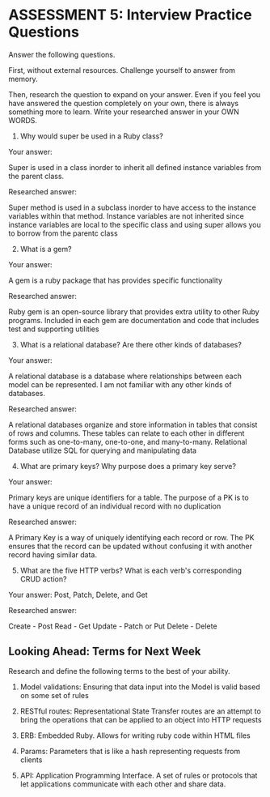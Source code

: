 # ASSESSMENT 5: Interview Practice Questions

Answer the following questions.

First, without external resources. Challenge yourself to answer from memory.

Then, research the question to expand on your answer. Even if you feel you have answered the question completely on your own, there is always something more to learn. Write your researched answer in your OWN WORDS.

1. Why would super be used in a Ruby class?

Your answer:

Super is used in a class inorder to inherit all defined instance variables from the parent class.

Researched answer:

Super method is used in a subclass inorder to have access to the instance variables within that method. Instance variables are not inherited since instance variables are local to the specific class and using super allows you to borrow from the parentc class

2. What is a gem?

Your answer:

A gem is a ruby package that has provides specific functionality

Researched answer:

Ruby gem is an open-source library that provides extra utility to other Ruby programs. Included in each gem are documentation and code that includes test and supporting utilities

3. What is a relational database? Are there other kinds of databases?

Your answer:

A relational database is a database where relationships between each model can be represented. I am not familiar with any other kinds of databases.

Researched answer:

A relational databases organize and store information in tables that consist of rows and columns. These tables can relate to each other in different forms such as one-to-many, one-to-one, and many-to-many. Relational Database utilize SQL for querying and manipulating data

4. What are primary keys? Why purpose does a primary key serve?

Your answer: 

Primary keys are unique identifiers for a table. The purpose of a PK is to have a unique record of an individual record with no duplication

Researched answer:

A Primary Key is a way of uniquely identifying each record or row. The PK ensures that the record can be updated without confusing it with another record having similar data.

5. What are the five HTTP verbs? What is each verb's corresponding CRUD action?

Your answer:
Post, Patch, Delete, and Get

Researched answer:

Create - Post
Read - Get
Update - Patch or Put
Delete - Delete

## Looking Ahead: Terms for Next Week

Research and define the following terms to the best of your ability.

1. Model validations:
Ensuring that data input into the Model is valid based on some set of rules

2. RESTful routes:
Representational State Transfer routes are an attempt to bring the operations that can be applied to an object into HTTP requests

3. ERB:
Embedded Ruby. Allows for writing ruby code within HTML files

4. Params:
Parameters that is like a hash representing requests from clients

5. API:
Application Programming Interface. A set of rules or protocols that let applications communicate with each other and share data.
